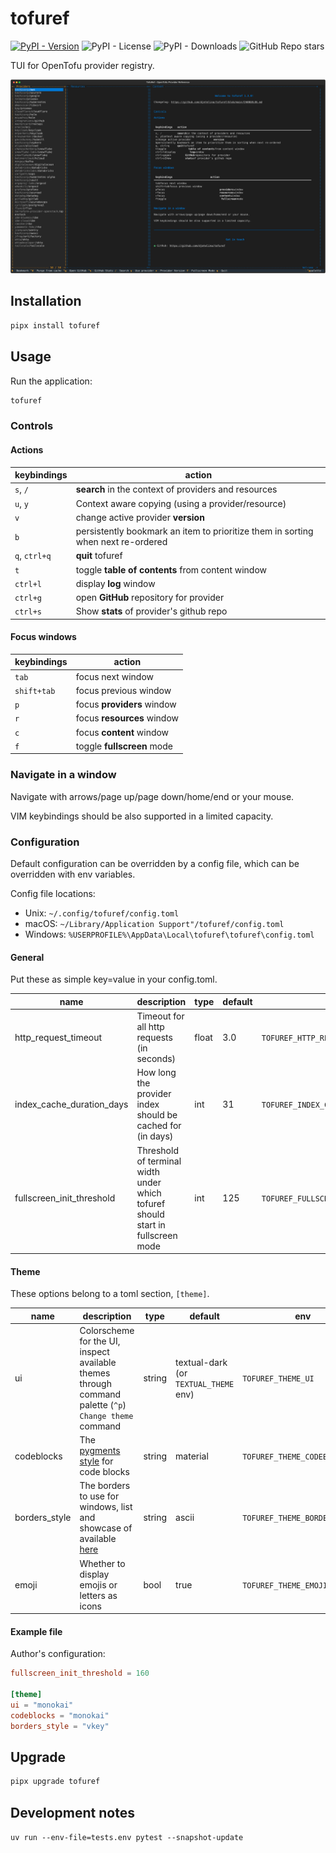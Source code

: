 # tofuref

[![PyPI - Version](https://img.shields.io/pypi/v/tofuref)](https://pypi.org/project/tofuref/)
![PyPI - License](https://img.shields.io/pypi/l/tofuref)
![PyPI - Downloads](https://img.shields.io/pypi/dm/tofuref)
![GitHub Repo stars](https://img.shields.io/github/stars/DJetelina/tofuref?style=flat&logo=github)

TUI for OpenTofu provider registry.

![Screenshot](https://github.com/djetelina/tofuref/blob/main/tests/__snapshots__/test_snapshots/test_welcome.svg?raw=true)

## Installation

```bash
pipx install tofuref
```

## Usage

Run the application:

```bash
tofuref
```

### Controls

#### Actions

| keybindings   | action                                                                           |
|---------------|----------------------------------------------------------------------------------|
| `s`, `/`      | **search** in the context of providers and resources                             |
| `u`, `y`      | Context aware copying (using a provider/resource)                                |
| `v`           | change active provider **version**                                               |
| `b`           | persistently bookmark an item to prioritize them in sorting when next re-ordered |
| `q`, `ctrl+q` | **quit** tofuref                                                                 |
| `t`           | toggle **table of contents** from content window                                 |
| `ctrl+l`      | display **log** window                                                           |
| `ctrl+g`      | open **GitHub** repository for provider                                          |
| `ctrl+s`      | Show **stats** of provider's github repo                                         |

#### Focus windows

| keybindings | action                     |
|-------------|----------------------------|
| `tab`       | focus next window          |
| `shift+tab` | focus previous window      |
| `p`         | focus **providers** window |
| `r`         | focus **resources** window |
| `c`         | focus **content** window   |
| `f`         | toggle **fullscreen** mode |

### Navigate in a window

Navigate with arrows/page up/page down/home/end or your mouse.

VIM keybindings should be also supported in a limited capacity.

### Configuration

Default configuration can be overridden by a config file,
which can be overridden with env variables.

Config file locations:

* Unix: `~/.config/tofuref/config.toml`
* macOS: `~/Library/Application Support"/tofuref/config.toml`
* Windows: `%USERPROFILE%\AppData\Local\tofuref\tofuref\config.toml`

#### General

Put these as simple key=value in your config.toml.

| name                      | description                                                                     | type  | default | env                                 |
|---------------------------|---------------------------------------------------------------------------------|-------|---------|-------------------------------------|
| http_request_timeout      | Timeout for all http requests (in seconds)                                      | float | 3.0     | `TOFUREF_HTTP_REQUEST_TIMEOUT`      |
| index_cache_duration_days | How long the provider index should be cached for (in days)                      | int   | 31      | `TOFUREF_INDEX_CACHE_DURATION_DAYS` |
| fullscreen_init_threshold | Threshold of terminal width under which tofuref should start in fullscreen mode | int   | 125     | `TOFUREF_FULLSCREEN_INIT_THRESHOLD` |

#### Theme

These options belong to a toml section, `[theme]`.

| name          | description                                                                                                                          | type   | default                               | env                           |
|---------------|--------------------------------------------------------------------------------------------------------------------------------------|--------|---------------------------------------|-------------------------------|
| ui            | Colorscheme for the UI, inspect available themes through command palette (`^p`) `Change theme` command                               | string | textual-dark (or `TEXTUAL_THEME` env) | `TOFUREF_THEME_UI`            |
| codeblocks    | The [pygments style](https://pygments.org/styles/) for code blocks                                                                   | string | material                              | `TOFUREF_THEME_CODEBLOCKS`    |
| borders_style | The borders to use for windows, list and showcase of available [here](https://textual.textualize.io/styles/border/#all-border-types) | string | ascii                                 | `TOFUREF_THEME_BORDERS_STYLE` |
| emoji         | Whether to display emojis or letters as icons                                                                                        | bool   | true                                  | `TOFUREF_THEME_EMOJI`         |

#### Example file

Author's configuration:

```toml
fullscreen_init_threshold = 160

[theme]
ui = "monokai"
codeblocks = "monokai"
borders_style = "vkey"
```

## Upgrade

```bash
pipx upgrade tofuref
```

## Development notes

`uv run --env-file=tests.env pytest --snapshot-update`
